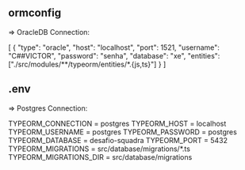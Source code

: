 ## ormconfig

=> OracleDB Connection:

[
{
"type": "oracle",
"host": "localhost",
"port": 1521,
"username": "C##VICTOR",
"password": "senha",
"database": "xe",
"entities": ["./src/modules/**/typeorm/entities/*.{js,ts}"]
}
]

## .env

=> Postgres Connection:

TYPEORM_CONNECTION = postgres
TYPEORM_HOST = localhost
TYPEORM_USERNAME = postgres
TYPEORM_PASSWORD = postgres
TYPEORM_DATABASE = desafio-squadra
TYPEORM_PORT = 5432
TYPEORM_MIGRATIONS = src/database/migrations/\*.ts
TYPEORM_MIGRATIONS_DIR = src/database/migrations
